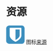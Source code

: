 # 资源

![](.gitbook/assets/bitwarden_logo.png) 图标[来源](https://commons.wikimedia.org/wiki/File:Bitwarden_Logo.png)

